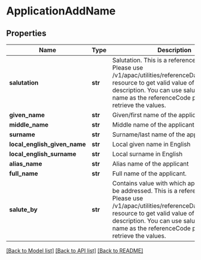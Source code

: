 # ApplicationAddName

## Properties
Name | Type | Description | Notes
------------ | ------------- | ------------- | -------------
**salutation** | **str** | Salutation. This is a reference data field. Please use /v1/apac/utilities/referenceData/{salutation} resource to get valid value of this field with description. You can use salutation field name as the referenceCode parameter to retrieve the values. | [optional] 
**given_name** | **str** | Given/first name of the applicant | 
**middle_name** | **str** | Middle name of the applicant | [optional] 
**surname** | **str** | Surname/last name of the applicant | [optional] 
**local_english_given_name** | **str** | Local given name in English | [optional] 
**local_english_surname** | **str** | Local surname in English | [optional] 
**alias_name** | **str** | Alias name of the applicant | [optional] 
**full_name** | **str** | Full name of the applicant. | [optional] 
**salute_by** | **str** | Contains value with which applicant like to be addressed. This is a reference data field. Please use /v1/apac/utilities/referenceData/{saluteBy} resource to get valid value of this field with description. You can use saluteBy field name as the referenceCode parameter to retrieve the values. | [optional] 

[[Back to Model list]](../README.md#documentation-for-models) [[Back to API list]](../README.md#documentation-for-api-endpoints) [[Back to README]](../README.md)


